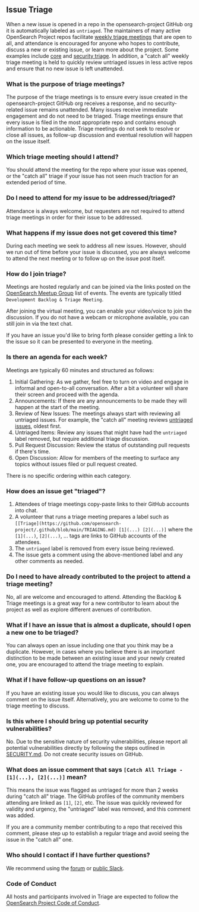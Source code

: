## Issue Triage

When a new issue is opened in a repo in the opensearch-project GitHub org it is automatically labeled as `untriaged`. The maintainers of many active OpenSearch Project repos facilitate [weekly triage meetings](https://www.meetup.com/opensearch/events/) that are open to all, and attendance is encouraged for anyone who hopes to contribute, discuss a new or existing issue, or learn more about the project. Some examples include [core](https://github.com/opensearch-project/OpenSearch/blob/main/TRIAGING.md) and [security triage](https://github.com/opensearch-project/security/blob/main/TRIAGING.md). In addition, a "catch all" weekly triage meeting is held to quickly review untriaged issues in less active repos and ensure that no new issue is left unattended.

### What is the purpose of triage meetings?

The purpose of the triage meetings is to ensure every issue created in the opensearch-project GitHub org receives a response, and no security-related issue remains unattended. Many issues receive immediate engagement and do not need to be triaged. Triage meetings ensure that every issue is filed in the most appropriate repo and contains enough information to be actionable. Triage meetings do not seek to resolve or close all issues, as follow-up discussion and eventual resolution will happen on the issue itself.

### Which triage meeting should I attend?

You should attend the meeting for the repo where your issue was opened, or the "catch all" triage if your issue has not seen much traction for an extended period of time.

### Do I need to attend for my issue to be addressed/triaged?

Attendance is always welcome, but requesters are not required to attend triage meetings in order for their issue to be addressed.

### What happens if my issue does not get covered this time?

During each meeting we seek to address all new issues. However, should we run out of time before your issue is discussed, you are always welcome to attend the next meeting or to follow up on the issue post itself.

### How do I join triage?

Meetings are hosted regularly and can be joined via the links posted on the [OpenSearch Meetup Group](https://www.meetup.com/opensearch/events/) list of events. The events are typically titled `Development Backlog & Triage Meeting`.

After joining the virtual meeting, you can enable your video/voice to join the discussion. If you do not have a webcam or microphone available, you can still join in via the text chat.

If you have an issue you'd like to bring forth please consider getting a link to the issue so it can be presented to everyone in the meeting.

### Is there an agenda for each week?

Meetings are typically 60 minutes and structured as follows:

1. Initial Gathering: As we gather, feel free to turn on video and engage in informal and open-to-all conversation. After a bit a volunteer will share their screen and proceed with the agenda.
2. Announcements: If there are any announcements to be made they will happen at the start of the meeting.
3. Review of New Issues: The meetings always start with reviewing all untriaged issues. For example, the "catch all" meeting reviews [untriaged issues](https://github.com/search?q=label%3Auntriaged+is%3Aopen++org%3Aopensearch-project&type=issues&ref=advsearch&s=created&o=asc), oldest first.
4. Untriaged Items: Review any issues that might have had the `untriaged` label removed, but require additional triage discussion.
5. Pull Request Discussion: Review the status of outstanding pull requests if there's time.
6. Open Discussion: Allow for members of the meeting to surface any topics without issues filed or pull request created.

There is no specific ordering within each category.

### How does an issue get "triaged"?

1. Attendees of triage meetings copy-paste links to their GitHub accounts into chat.
2. A volunteer that runs a triage meeting prepares a label such as `[[Triage](https://github.com/opensearch-project/.github/blob/main/TRIAGING.md) [1](...) [2](...)]` where the `[1](...)`, `[2](...)`, ... tags are links to GitHub accounts of the attendees.
3. The `untriaged` label is removed from every issue being reviewed.
4. The issue gets a comment using the above-mentioned label and any other comments as needed.

### Do I need to have already contributed to the project to attend a triage meeting?

No, all are welcome and encouraged to attend. Attending the Backlog & Triage meetings is a great way for a new contributor to learn about the project as well as explore different avenues of contribution.

### What if I have an issue that is almost a duplicate, should I open a new one to be triaged?

You can always open an issue including one that you think may be a duplicate. However, in cases where you believe there is an important distinction to be made between an existing issue and your newly created one, you are encouraged to attend the triage meeting to explain.

### What if I have follow-up questions on an issue?

If you have an existing issue you would like to discuss, you can always comment on the issue itself. Alternatively, you are welcome to come to the triage meeting to discuss.

### Is this where I should bring up potential security vulnerabilities?

No. Due to the sensitive nature of security vulnerabilities, please report all potential vulnerabilities directly by following the steps outlined in [SECURITY.md](https://github.com/opensearch-project/.github/blob/main/SECURITY.md). Do not create security issues on GitHub.

### What does an issue comment that says `[Catch All Triage - [1](...), [2](...)]` mean?

This means the issue was flagged as untriaged for more than 2 weeks during "catch all" triage. The GitHub profiles of the community members attending are linked as `[1]`, `[2]`, etc. The issue was quickly reviewed for validity and urgency, the "untriaged" label was removed, and this comment was added.

If you are a community member contributing to a repo that received this comment, please step up to establish a regular triage and avoid seeing the issue in the "catch all" one.

### Who should I contact if I have further questions?

We recommend using the [forum](https://forum.opensearch.org/) or [public Slack](https://opensearch.org/slack.html).

### Code of Conduct

All hosts and participants involved in Triage are expected to follow the [OpenSearch Project Code of Conduct](CODE_OF_CONDUCT.md).
